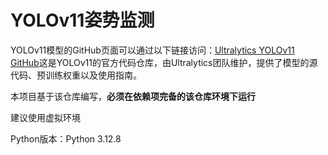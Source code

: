 # YOLOv11姿势监测
YOLOv11模型的GitHub页面可以通过以下链接访问：[Ultralytics YOLOv11 GitHub](https://github.com/ultralytics/ultralytics)这是YOLOv11的官方代码仓库，由Ultralytics团队维护，提供了模型的源代码、预训练权重以及使用指南。  

本项目基于该仓库编写，**必须在依赖项完备的该仓库环境下运行**  

建议使用虚拟环境  

Python版本：Python 3.12.8
